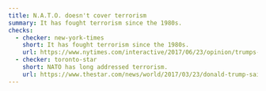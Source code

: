 ```yaml
---
title: N.A.T.O. doesn't cover terrorism
summary: It has fought terrorism since the 1980s.
checks:
  - checker: new-york-times
    short: It has fought terrorism since the 1980s.
    url: https://www.nytimes.com/interactive/2017/06/23/opinion/trumps-lies.html
  - checker: toronto-star
    short: NATO has long addressed terrorism.
    url: https://www.thestar.com/news/world/2017/03/23/donald-trump-said-14-false-things-in-an-interview-about-how-he-says-false-things.html
---
```

